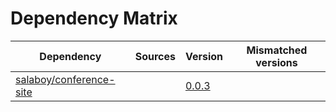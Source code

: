 # Dependency Matrix

Dependency | Sources | Version | Mismatched versions
---------- | ------- | ------- | -------------------
[salaboy/conference-site](https://github.com/salaboy/conference-site.git) |  | [0.0.3](https://github.com/salaboy/conference-site/releases/tag/v0.0.3) | 
